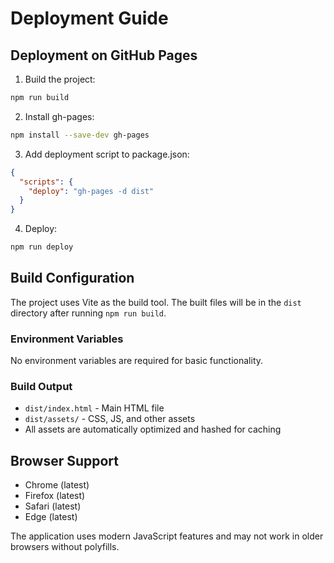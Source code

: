 # Deployment Guide

## Deployment on GitHub Pages

1. Build the project:
```bash
npm run build
```

2. Install gh-pages:
```bash
npm install --save-dev gh-pages
```

3. Add deployment script to package.json:
```json
{
  "scripts": {
    "deploy": "gh-pages -d dist"
  }
}
```

4. Deploy:
```bash
npm run deploy
```

## Build Configuration

The project uses Vite as the build tool. The built files will be in the `dist` directory after running `npm run build`.

### Environment Variables

No environment variables are required for basic functionality.

### Build Output

- `dist/index.html` - Main HTML file
- `dist/assets/` - CSS, JS, and other assets
- All assets are automatically optimized and hashed for caching

## Browser Support

- Chrome (latest)
- Firefox (latest)
- Safari (latest)
- Edge (latest)

The application uses modern JavaScript features and may not work in older browsers without polyfills.
